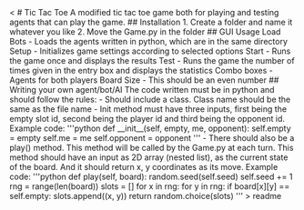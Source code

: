 <snippet>
  <content><
# Tic Tac Toe
A modified tic tac toe game both for playing and testing agents that can play the game.
## Installation
1. Create a folder and name it whatever you like
2. Move the Game.py in the folder
## GUI Usage
Load Bots - Loads the agents written in python, which are in the same directory
Setup - Initializes game settings according to selected options
Start - Runs the game once and displays the results
Test - Runs the game the number of times given in the entry box and displays the statistics
Combo boxes - Agents for both players
Board Size - This should be an even number
## Writing your own agent/bot/AI
The code written must be in python and should follow the rules:
- Should include a class. Class name should be the same as the file name
- Init method must have three inputs, first being the empty slot id, second being the player id and third being the opponent id.
Example code:
'''python
def __init__(self, empty, me, opponent):
        self.empty = empty
        self.me = me
        self.opponent = opponent
'''
- There should also be a play() method. This method will be called by the Game.py at each turn.
This method should have an input as 2D array (nested list), as the current state of the board.
And it should return x, y coordinates as its move.
Example code:
'''python
def play(self, board):
        random.seed(self.seed)
        self.seed += 1
        rng = range(len(board))
        slots = []
        for x in rng:
            for y in rng:
                if board[x][y] == self.empty:
                    slots.append((x, y))
        return random.choice(slots)
'''
></content>
  <tabTrigger>readme</tabTrigger>
</snippet>
